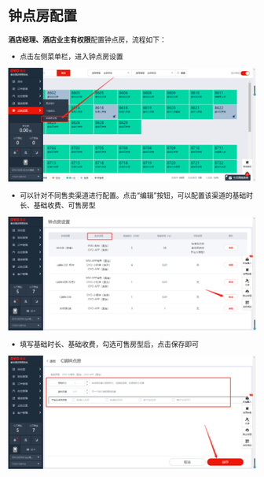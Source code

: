 # 钟点房配置

**酒店经理、酒店业主有权限**配置钟点房，流程如下：

* 点击左侧菜单栏，进入钟点房设置

![](../../.gitbook/assets/image%20%281016%29.png)

* 可以针对不同售卖渠道进行配置。点击“编辑”按钮，可以配置该渠道的基础时长、基础收费、可售房型

![](../../.gitbook/assets/image%20%28165%29.png)

* 填写基础时长、基础收费，勾选可售房型后，点击保存即可

![](../../.gitbook/assets/image%20%28254%29.png)

